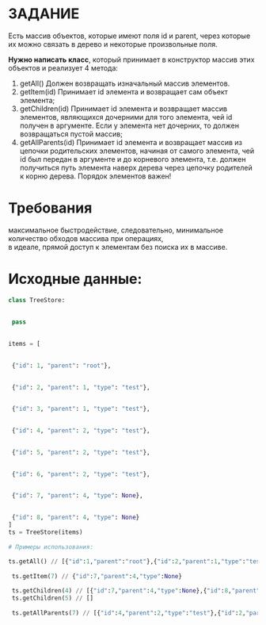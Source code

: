# ЗАДАНИЕ  

Есть массив объектов, которые имеют поля id и parent, через которые их можно связать в дерево и некоторые произвольные поля.  
  
**Нужно написать класс**, который принимает в конструктор массив этих объектов и реализует 4 метода:  
 1. getAll() Должен возвращать изначальный массив элементов.  
 2. getItem(id) Принимает id элемента и возвращает сам объект элемента;  
 3. getChildren(id) Принимает id элемента и возвращает массив элементов, являющихся дочерними для того элемента, чей id получен в аргументе. Если у элемента нет дочерних, то должен возвращаться пустой массив;  
 4. getAllParents(id) Принимает id элемента и возвращает массив из цепочки родительских элементов, начиная от самого элемента, чей id был передан в аргументе и до корневого элемента, т.е. должен получиться путь элемента наверх дерева через цепочку родителей к корню дерева. Порядок элементов важен!  

# Требования 
максимальное быстродействие, следовательно, минимальное количество обходов массива при операциях,  
в идеале, прямой доступ к элементам без поиска их в массиве.  
  
# Исходные данные:  
```python
class TreeStore:  

 
 pass  
  
  
items = [  

 
 {"id": 1, "parent": "root"},  

 
 {"id": 2, "parent": 1, "type": "test"},  

 
 {"id": 3, "parent": 1, "type": "test"},  

 
 {"id": 4, "parent": 2, "type": "test"},  

 
 {"id": 5, "parent": 2, "type": "test"},  

 
 {"id": 6, "parent": 2, "type": "test"},  

 
 {"id": 7, "parent": 4, "type": None},  

 
 {"id": 8, "parent": 4, "type": None}  
]  
ts = TreeStore(items)  
  
# Примеры использования:  
 
ts.getAll() // [{"id":1,"parent":"root"},{"id":2,"parent":1,"type":"test"},{"id":3,"parent":1,"type":"test"},{"id":4,"parent":2,"type":"test"},{"id":5,"parent":2,"type":"test"},{"id":6,"parent":2,"type":"test"},{"id":7,"parent":4,"type":None},{"id":8,"parent":4,"type":None}]  
  
 ts.getItem(7) // {"id":7,"parent":4,"type":None}  

 ts.getChildren(4) // [{"id":7,"parent":4,"type":None},{"id":8,"parent":4,"type":None}]  
 ts.getChildren(5) // []  
 
 ts.getAllParents(7) // [{"id":4,"parent":2,"type":"test"},{"id":2,"parent":1,"type":"test"},{"id":1,"parent":"root"}]
```
